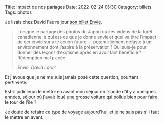 Title: Impact de nos partages
Date: 2022-02-24 08:30
Category: billets
Tags: photos

Je lisais chez David l'autre jour [son billet Envie](https://larlet.fr/david/2022/02/17/).

> Lorsque je partage des photos du Japon ou des vidéos de la forêt canadienne, à qui est-ce que je donne envie et quel va être l’impact de cet envie sur une action future — potentiellement néfaste à un environnement dont j’aspire à la préservation ? Qui suis-je pour donner des leçons d’exotisme après en avoir tant bénéficié ? Rédemption mal placée.
>
> <cite><em>Envie</em>, David Larlet</cite>

Et j'avoue que je ne me suis jamais posé cette question, pourtant pertinente.

Est-il judicieux de mettre en avant mon séjour en Islande d'il y a quelques années, séjour où j'avais loué une grosse voiture qui pollue bien pour faire le tour de l'île ?

Je doute de refaire ce type de voyage aujourd'hui, et je ne sais pas s'il faut le mettre en avant.
